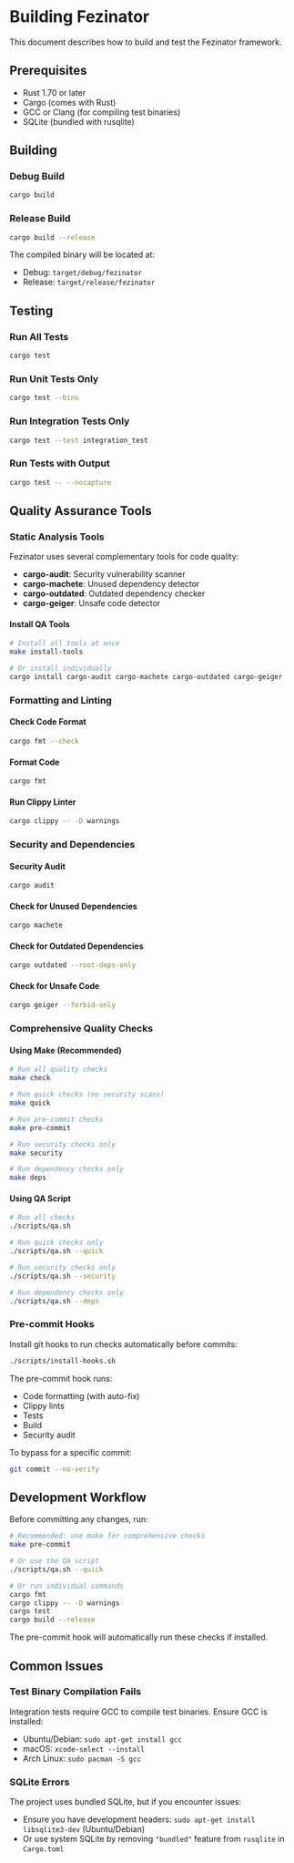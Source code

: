 # Building Fezinator

This document describes how to build and test the Fezinator framework.

## Prerequisites

- Rust 1.70 or later
- Cargo (comes with Rust)
- GCC or Clang (for compiling test binaries)
- SQLite (bundled with rusqlite)

## Building

### Debug Build
```bash
cargo build
```

### Release Build
```bash
cargo build --release
```

The compiled binary will be located at:
- Debug: `target/debug/fezinator`
- Release: `target/release/fezinator`

## Testing

### Run All Tests
```bash
cargo test
```

### Run Unit Tests Only
```bash
cargo test --bins
```

### Run Integration Tests Only
```bash
cargo test --test integration_test
```

### Run Tests with Output
```bash
cargo test -- --nocapture
```

## Quality Assurance Tools

### Static Analysis Tools

Fezinator uses several complementary tools for code quality:

- **cargo-audit**: Security vulnerability scanner
- **cargo-machete**: Unused dependency detector  
- **cargo-outdated**: Outdated dependency checker
- **cargo-geiger**: Unsafe code detector

#### Install QA Tools
```bash
# Install all tools at once
make install-tools

# Or install individually
cargo install cargo-audit cargo-machete cargo-outdated cargo-geiger
```

### Formatting and Linting

#### Check Code Format
```bash
cargo fmt --check
```

#### Format Code
```bash
cargo fmt
```

#### Run Clippy Linter
```bash
cargo clippy -- -D warnings
```

### Security and Dependencies

#### Security Audit
```bash
cargo audit
```

#### Check for Unused Dependencies
```bash
cargo machete
```

#### Check for Outdated Dependencies
```bash
cargo outdated --root-deps-only
```

#### Check for Unsafe Code
```bash
cargo geiger --forbid-only
```

### Comprehensive Quality Checks

#### Using Make (Recommended)
```bash
# Run all quality checks
make check

# Run quick checks (no security scans)
make quick

# Run pre-commit checks
make pre-commit

# Run security checks only
make security

# Run dependency checks only
make deps
```

#### Using QA Script
```bash
# Run all checks
./scripts/qa.sh

# Run quick checks only
./scripts/qa.sh --quick

# Run security checks only
./scripts/qa.sh --security

# Run dependency checks only
./scripts/qa.sh --deps
```

### Pre-commit Hooks

Install git hooks to run checks automatically before commits:

```bash
./scripts/install-hooks.sh
```

The pre-commit hook runs:
- Code formatting (with auto-fix)
- Clippy lints
- Tests
- Build
- Security audit

To bypass for a specific commit:
```bash
git commit --no-verify
```

## Development Workflow

Before committing any changes, run:

```bash
# Recommended: use make for comprehensive checks
make pre-commit

# Or use the QA script
./scripts/qa.sh --quick

# Or run individual commands
cargo fmt
cargo clippy -- -D warnings
cargo test
cargo build --release
```

The pre-commit hook will automatically run these checks if installed.

## Common Issues

### Test Binary Compilation Fails
Integration tests require GCC to compile test binaries. Ensure GCC is installed:
- Ubuntu/Debian: `sudo apt-get install gcc`
- macOS: `xcode-select --install`
- Arch Linux: `sudo pacman -S gcc`

### SQLite Errors
The project uses bundled SQLite, but if you encounter issues:
- Ensure you have development headers: `sudo apt-get install libsqlite3-dev` (Ubuntu/Debian)
- Or use system SQLite by removing `"bundled"` feature from `rusqlite` in `Cargo.toml`